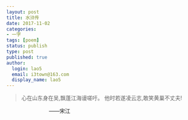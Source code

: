 ```yaml
---
layout: post
title: 水浒传
date: 2017-11-02
categories:
- 一字
tags: [poem]
status: publish
type: post
published: true
author:
  login: lao5
  email: i3town@163.com
  display_name: lao5
---
```


>心在山东身在吴,飘蓬江海谩嗟吁。
>他时若遂凌云志,敢笑黄巢不丈夫! 
  
　　　　　　　　——宋江
